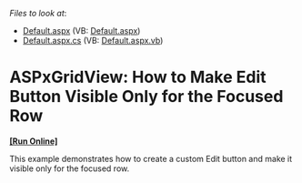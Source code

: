 <!-- default file list -->
*Files to look at*:

* [Default.aspx](./CS/WebSite/Default.aspx) (VB: [Default.aspx](./VB/WebSite/Default.aspx))
* [Default.aspx.cs](./CS/WebSite/Default.aspx.cs) (VB: [Default.aspx.vb](./VB/WebSite/Default.aspx.vb))
<!-- default file list end -->
# ASPxGridView: How to Make Edit Button Visible Only for the Focused Row 
<!-- run online -->
**[[Run Online]](https://codecentral.devexpress.com/e20045/)**
<!-- run online end -->


<p>This example demonstrates how to create a custom Edit button and make it visible only for the focused row. </p>

<br/>


